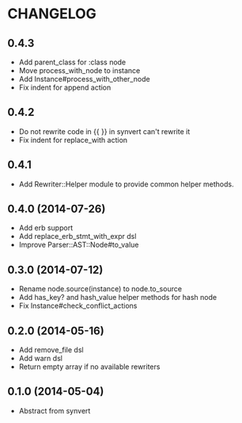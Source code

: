 # CHANGELOG

## 0.4.3

* Add parent_class for :class node
* Move process_with_node to instance
* Add Instance#process_with_other_node
* Fix indent for append action

## 0.4.2

* Do not rewrite code in {{ }} in synvert can't rewrite it
* Fix indent for replace_with action

## 0.4.1

* Add Rewriter::Helper module to provide common helper methods.

## 0.4.0 (2014-07-26)

* Add erb support
* Add replace_erb_stmt_with_expr dsl
* Improve Parser::AST::Node#to_value

## 0.3.0 (2014-07-12)

* Rename node.source(instance) to node.to_source
* Add has_key? and hash_value helper methods for hash node
* Fix Instance#check_conflict_actions

## 0.2.0 (2014-05-16)

* Add remove_file dsl
* Add warn dsl
* Return empty array if no available rewriters

## 0.1.0 (2014-05-04)

* Abstract from synvert
